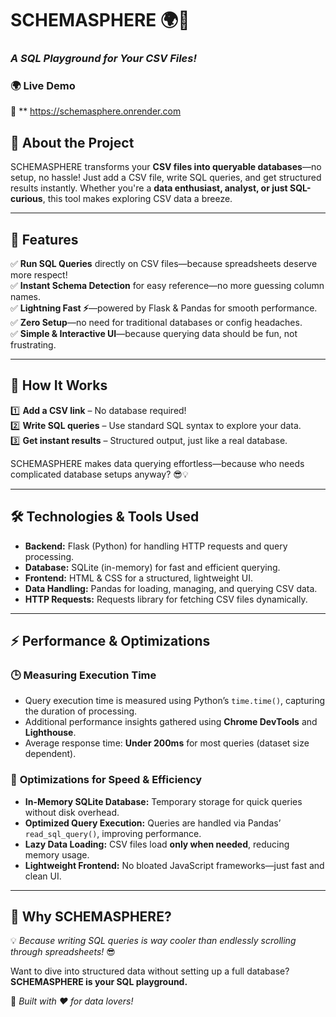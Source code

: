 # **SCHEMASPHERE 🌍💾**  
### *A SQL Playground for Your CSV Files!*  

### 🌍 **Live Demo**  
🔗 ** https://schemasphere.onrender.com

## 🚀 **About the Project**  
SCHEMASPHERE transforms your **CSV files into queryable databases**—no setup, no hassle! Just add a CSV file, write SQL queries, and get structured results instantly. Whether you're a **data enthusiast, analyst, or just SQL-curious**, this tool makes exploring CSV data a breeze.  

---

## 🌟 **Features**  
✅ **Run SQL Queries** directly on CSV files—because spreadsheets deserve more respect!  
✅ **Instant Schema Detection** for easy reference—no more guessing column names.  
✅ **Lightning Fast ⚡**—powered by Flask & Pandas for smooth performance.  
✅ **Zero Setup**—no need for traditional databases or config headaches.  
✅ **Simple & Interactive UI**—because querying data should be fun, not frustrating.  

---

## 🎨 **How It Works**  
1️⃣ **Add a CSV link** – No database required!  
2️⃣ **Write SQL queries** – Use standard SQL syntax to explore your data.  
3️⃣ **Get instant results** – Structured output, just like a real database.  



SCHEMASPHERE makes data querying effortless—because who needs complicated database setups anyway? 😎💡  

---

## 🛠 **Technologies & Tools Used**  

- **Backend:** Flask (Python) for handling HTTP requests and query processing.  
- **Database:** SQLite (in-memory) for fast and efficient querying.  
- **Frontend:** HTML & CSS for a structured, lightweight UI.  
- **Data Handling:** Pandas for loading, managing, and querying CSV data.  
- **HTTP Requests:** Requests library for fetching CSV files dynamically.  

---

## ⚡ **Performance & Optimizations**  

### 🕒 **Measuring Execution Time**  
- Query execution time is measured using Python’s `time.time()`, capturing the duration of processing.  
- Additional performance insights gathered using **Chrome DevTools** and **Lighthouse**.  
- Average response time: **Under 200ms** for most queries (dataset size dependent).  

### 🚀 **Optimizations for Speed & Efficiency**  
- **In-Memory SQLite Database:** Temporary storage for quick queries without disk overhead.  
- **Optimized Query Execution:** Queries are handled via Pandas’ `read_sql_query()`, improving performance.  
- **Lazy Data Loading:** CSV files load **only when needed**, reducing memory usage.  
- **Lightweight Frontend:** No bloated JavaScript frameworks—just fast and clean UI.  

---

## 🎯 **Why SCHEMASPHERE?**  
💡 *Because writing SQL queries is way cooler than endlessly scrolling through spreadsheets!* 😎  

Want to dive into structured data without setting up a full database? **SCHEMASPHERE is your SQL playground.**  

📌 *Built with ❤️ for data lovers!*  

 
